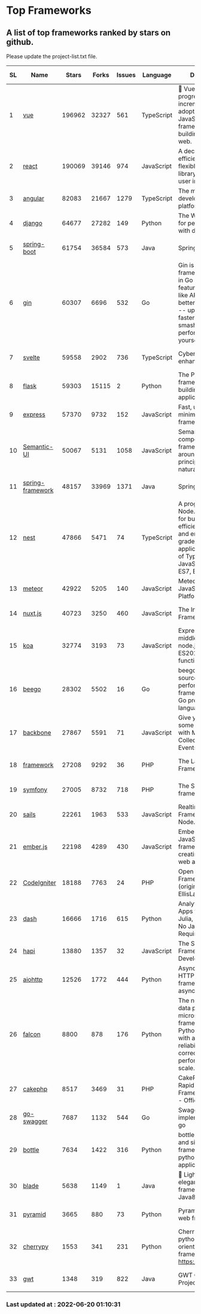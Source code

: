 # Top Frameworks
## A list of top frameworks ranked by stars on github.  
Please update the project-list.txt file.

| SL| Name  | Stars| Forks| Issues | Language | Description | Last Commit |
| --| ------| -----| ---- | ------ | -------- | ----------- | ----------- |
| 1 | [vue](https://github.com/vuejs/vue) | 196962 | 32327 | 561 | TypeScript | 🖖 Vue.js is a progressive, incrementally-adoptable JavaScript framework for building UI on the web. | 2022-06-17 02:57:11 |
| 2 | [react](https://github.com/facebook/react) | 190069 | 39146 | 974 | JavaScript | A declarative, efficient, and flexible JavaScript library for building user interfaces. | 2022-06-19 15:05:41 |
| 3 | [angular](https://github.com/angular/angular) | 82083 | 21667 | 1279 | TypeScript | The modern web developer’s platform | 2022-06-17 16:18:08 |
| 4 | [django](https://github.com/django/django) | 64677 | 27282 | 149 | Python | The Web framework for perfectionists with deadlines. | 2022-06-18 18:21:28 |
| 5 | [spring-boot](https://github.com/spring-projects/spring-boot) | 61754 | 36584 | 573 | Java | Spring Boot | 2022-06-19 08:38:09 |
| 6 | [gin](https://github.com/gin-gonic/gin) | 60307 | 6696 | 532 | Go | Gin is a HTTP web framework written in Go (Golang). It features a Martini-like API with much better performance -- up to 40 times faster. If you need smashing performance, get yourself some Gin. | 2022-06-15 09:31:44 |
| 7 | [svelte](https://github.com/sveltejs/svelte) | 59558 | 2902 | 736 | TypeScript | Cybernetically enhanced web apps | 2022-06-12 14:37:49 |
| 8 | [flask](https://github.com/pallets/flask) | 59303 | 15115 | 2 | Python | The Python micro framework for building web applications. | 2022-06-18 19:24:13 |
| 9 | [express](https://github.com/expressjs/express) | 57370 | 9732 | 152 | JavaScript | Fast, unopinionated, minimalist web framework for node. | 2022-05-20 15:57:37 |
| 10 | [Semantic-UI](https://github.com/Semantic-Org/Semantic-UI) | 50067 | 5131 | 1058 | JavaScript | Semantic is a UI component framework based around useful principles from natural language. | 2018-10-21 20:59:02 |
| 11 | [spring-framework](https://github.com/spring-projects/spring-framework) | 48157 | 33969 | 1371 | Java | Spring Framework | 2022-06-19 09:18:54 |
| 12 | [nest](https://github.com/nestjs/nest) | 47866 | 5471 | 74 | TypeScript | A progressive Node.js framework for building efficient, scalable, and enterprise-grade server-side applications on top of TypeScript & JavaScript (ES6, ES7, ES8) 🚀 | 2022-06-17 12:15:43 |
| 13 | [meteor](https://github.com/meteor/meteor) | 42922 | 5205 | 140 | JavaScript | Meteor, the JavaScript App Platform | 2022-06-14 12:46:09 |
| 14 | [nuxt.js](https://github.com/nuxt/nuxt.js) | 40723 | 3250 | 460 | JavaScript | The Intuitive Vue(2) Framework | 2022-05-24 07:59:47 |
| 15 | [koa](https://github.com/koajs/koa) | 32774 | 3193 | 73 | JavaScript | Expressive middleware for node.js using ES2017 async functions | 2022-04-06 16:09:57 |
| 16 | [beego](https://github.com/beego/beego) | 28302 | 5502 | 16 | Go | beego is an open-source, high-performance web framework for the Go programming language. | 2022-06-18 15:19:56 |
| 17 | [backbone](https://github.com/jashkenas/backbone) | 27867 | 5591 | 71 | JavaScript | Give your JS App some Backbone with Models, Views, Collections, and Events | 2022-04-26 12:19:45 |
| 18 | [framework](https://github.com/laravel/framework) | 27208 | 9292 | 36 | PHP | The Laravel Framework. | 2022-06-19 21:42:20 |
| 19 | [symfony](https://github.com/symfony/symfony) | 27005 | 8732 | 718 | PHP | The Symfony PHP framework | 2022-06-19 13:27:16 |
| 20 | [sails](https://github.com/balderdashy/sails) | 22261 | 1963 | 533 | JavaScript | Realtime MVC Framework for Node.js | 2022-05-27 21:40:10 |
| 21 | [ember.js](https://github.com/emberjs/ember.js) | 22198 | 4289 | 430 | JavaScript | Ember.js - A JavaScript framework for creating ambitious web applications | 2022-06-20 00:27:04 |
| 22 | [CodeIgniter](https://github.com/bcit-ci/CodeIgniter) | 18188 | 7763 | 24 | PHP | Open Source PHP Framework (originally from EllisLab) | 2022-03-03 13:29:55 |
| 23 | [dash](https://github.com/plotly/dash) | 16666 | 1716 | 615 | Python | Analytical Web Apps for Python, R, Julia, and Jupyter. No JavaScript Required. | 2022-06-17 20:17:56 |
| 24 | [hapi](https://github.com/hapijs/hapi) | 13880 | 1357 | 32 | JavaScript | The Simple, Secure Framework Developers Trust | 2022-06-13 17:44:05 |
| 25 | [aiohttp](https://github.com/aio-libs/aiohttp) | 12526 | 1772 | 444 | Python | Asynchronous HTTP client/server framework for asyncio and Python | 2022-06-14 18:30:36 |
| 26 | [falcon](https://github.com/falconry/falcon) | 8800 | 878 | 176 | Python | The no-magic web data plane API and microservices framework for Python developers, with a focus on reliability, correctness, and performance at scale. | 2022-06-01 18:06:26 |
| 27 | [cakephp](https://github.com/cakephp/cakephp) | 8517 | 3469 | 31 | PHP | CakePHP: The Rapid Development Framework for PHP - Official Repository | 2022-06-16 02:02:23 |
| 28 | [go-swagger](https://github.com/go-swagger/go-swagger) | 7687 | 1132 | 544 | Go | Swagger 2.0 implementation for go | 2022-06-14 15:48:24 |
| 29 | [bottle](https://github.com/bottlepy/bottle) | 7634 | 1422 | 316 | Python | bottle.py is a fast and simple micro-framework for python web-applications. | 2022-06-14 08:59:44 |
| 30 | [blade](https://github.com/lets-blade/blade) | 5638 | 1149 | 1 | Java | :rocket: Lightning fast and elegant mvc framework for Java8 | 2022-05-10 12:38:06 |
| 31 | [pyramid](https://github.com/Pylons/pyramid) | 3665 | 880 | 73 | Python | Pyramid - A Python web framework | 2022-03-13 22:49:13 |
| 32 | [cherrypy](https://github.com/cherrypy/cherrypy) | 1553 | 341 | 231 | Python | CherryPy is a pythonic, object-oriented HTTP framework.      https://cherrypy.dev | 2022-03-13 22:31:07 |
| 33 | [gwt](https://github.com/gwtproject/gwt) | 1348 | 319 | 822 | Java | GWT Open Source Project | 2022-05-05 14:30:51 |

### Last updated at : 2022-06-20 01:10:31
